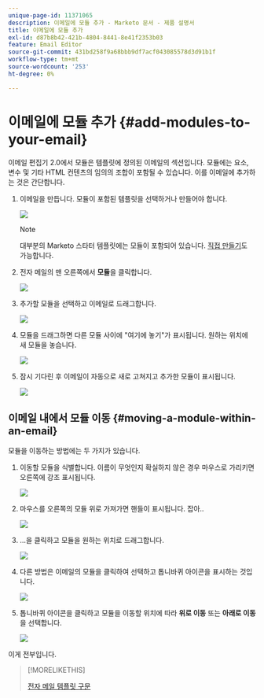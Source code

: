 ```yaml
---
unique-page-id: 11371065
description: 이메일에 모듈 추가 - Marketo 문서 - 제품 설명서
title: 이메일에 모듈 추가
exl-id: d87b8b42-421b-4804-8441-8e41f2353b03
feature: Email Editor
source-git-commit: 431bd258f9a68bbb9df7acf043085578d3d91b1f
workflow-type: tm+mt
source-wordcount: '253'
ht-degree: 0%

---
```


# 이메일에 모듈 추가 {#add-modules-to-your-email}

이메일 편집기 2.0에서 모듈은 템플릿에 정의된 이메일의 섹션입니다. 모듈에는 요소, 변수 및 기타 HTML 컨텐츠의 임의의 조합이 포함될 수 있습니다. 이를 이메일에 추가하는 것은 간단합니다.

1. 이메일을 만듭니다. 모듈이 포함된 템플릿을 선택하거나 만들어야 합니다.

   ![](assets/one-1.png)

   >[!NOTE]
   >
   >대부분의 Marketo 스타터 템플릿에는 모듈이 포함되어 있습니다. [직접 만들기](/help/marketo/product-docs/email-marketing/general/email-editor-2/email-template-syntax.md#modules)도 가능합니다.

1. 전자 메일의 맨 오른쪽에서 **모듈**&#x200B;을 클릭합니다.

   ![](assets/two-3.png)

1. 추가할 모듈을 선택하고 이메일로 드래그합니다.

   ![](assets/three-3.png)

1. 모듈을 드래그하면 다른 모듈 사이에 &quot;여기에 놓기&quot;가 표시됩니다. 원하는 위치에 새 모듈을 놓습니다.

   ![](assets/four-2.png)

1. 잠시 기다린 후 이메일이 자동으로 새로 고쳐지고 추가한 모듈이 표시됩니다.

   ![](assets/five-3.png)

## 이메일 내에서 모듈 이동 {#moving-a-module-within-an-email}

모듈을 이동하는 방법에는 두 가지가 있습니다.

1. 이동할 모듈을 식별합니다. 이름이 무엇인지 확실하지 않은 경우 마우스로 가리키면 오른쪽에 강조 표시됩니다.

   ![](assets/six-2.png)

1. 마우스를 오른쪽의 모듈 위로 가져가면 핸들이 표시됩니다. 잡아..

   ![](assets/seven-2.png)

1. ...을 클릭하고 모듈을 원하는 위치로 드래그합니다.

   ![](assets/eight-2.png)

1. 다른 방법은 이메일의 모듈을 클릭하여 선택하고 톱니바퀴 아이콘을 표시하는 것입니다.

   ![](assets/nine-2.png)

1. 톱니바퀴 아이콘을 클릭하고 모듈을 이동할 위치에 따라 **위로 이동** 또는 **아래로 이동**&#x200B;을 선택합니다.

   ![](assets/ten-2.png)

이게 전부입니다.

>[!MORELIKETHIS]
>
>[전자 메일 템플릿 구문](/help/marketo/product-docs/email-marketing/general/email-editor-2/email-template-syntax.md)
